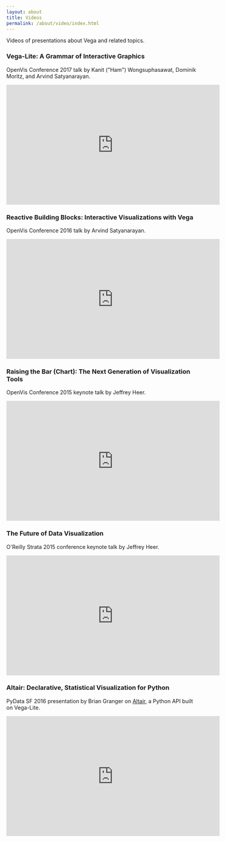 ```yaml
---
layout: about
title: Videos
permalink: /about/video/index.html
---
```


Videos of presentations about Vega and related topics.

### Vega-Lite: A Grammar of Interactive Graphics

OpenVis Conference 2017 talk by Kanit ("Ham") Wongsuphasawat, Dominik Moritz, and Arvind Satyanarayan.

<iframe width="560" height="315" src="https://www.youtube.com/embed/9uaHRWj04D4" frameborder="0" allowfullscreen></iframe>

### Reactive Building Blocks: Interactive Visualizations with Vega

OpenVis Conference 2016 talk by Arvind Satyanarayan.

<iframe width="560" height="315" src="https://www.youtube.com/embed/Y8Fp9z-9DWc" frameborder="0" allowfullscreen></iframe>

### Raising the Bar (Chart): The Next Generation of Visualization Tools

OpenVis Conference 2015 keynote talk by Jeffrey Heer.

<iframe width="560" height="315" src="https://www.youtube.com/embed/GdoDLuPe-Wg" frameborder="0" allowfullscreen></iframe>

### The Future of Data Visualization

O'Reilly Strata 2015 conference keynote talk by Jeffrey Heer.

<iframe width="560" height="315" src="https://www.youtube.com/embed/vc1bq0qIKoA" frameborder="0" allowfullscreen></iframe>

### Altair: Declarative, Statistical Visualization for Python

PyData SF 2016 presentation by Brian Granger on [Altair](https://altair-viz.github.io/), a Python API built on Vega-Lite.

<iframe width="560" height="315" src="https://www.youtube.com/embed/aRxahWy-ul8" frameborder="0" allowfullscreen></iframe>
